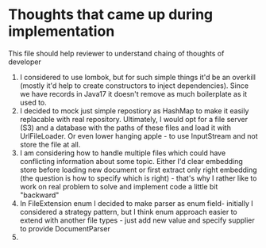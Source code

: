 # Thoughts that came up during implementation 
This file should help reviewer to understand chaing of thoughts of developer

1. I considered to use lombok, but for such simple things it'd be an overkill (mostly it'd help to create constructors to inject dependencies). Since we have records in Java17 it doesn't remove as much boilerplate as it used to.
2. I decided to mock just simple repostiory as HashMap to make it easily replacable with real repository. Ultimately, I would opt for a file server (S3) and a database with the paths of these files and load it with UrlFileLoader. Or even lower hanging apple - to use InputStream and not store the file at all.
3. I am considering how to handle multiple files which could have conflicting information about some topic. Either I'd clear embedding store before loading new document or first extract only right embedding (the question is how to specify which is right) - that's why I rather like to work on real problem to solve and implement code a little bit "backward"
4. In FileExtension enum I decided to make parser as enum field- initially I considered a strategy pattern, but I think enum approach easier to extend with another file types - just add new value and specify supplier to provide DocumentParser
5. 
